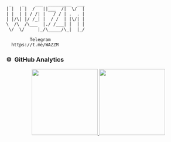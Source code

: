 ```                                                                                                      
 _    _    ___  _________  ___
| |  | |  /   ||___  /|  \/  |
| |  | | / /| |   / / | .  . |
| |/\| |/ /_| |  / /  | |\/| |
\  /\  /\___  |./ /___| |  | |
 \/  \/     |_/\_____/\_|  |_/      

         Telegram
  https://t.me/WAZZM

```



### ⚙️ &nbsp;GitHub Analytics

<p align="center">
<a href="https://github.com/W4ZM">
  <img height="180em" src="https://github-readme-stats-eight-theta.vercel.app/api?username=W4ZM&show_icons=true&theme=algolia&include_all_commits=true&count_private=true"/>
  <img height="180em" src="https://github-readme-stats-eight-theta.vercel.app/api/top-langs/?username=W4ZM&layout=compact&langs_count=8&theme=algolia"/>
</a>
</p>
